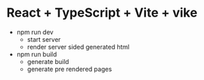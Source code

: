 # React + TypeScript + Vite + vike

- npm run dev 
  - start server
  - render server sided generated html
- npm run build 
  - generate build 
  - generate pre rendered pages